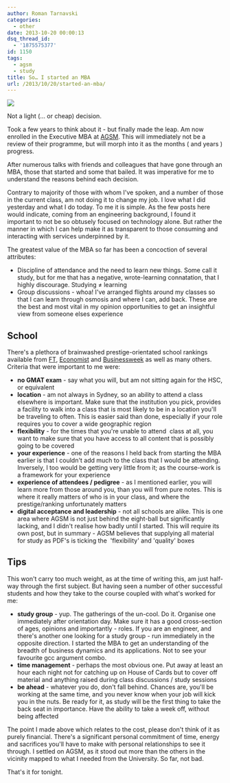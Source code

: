 ```yaml
---
author: Roman Tarnavski
categories:
  - other
date: 2013-10-20 00:00:13
dsq_thread_id:
  - '1875575377'
id: 1150
tags:
  - agsm
  - study
title: So… I started an MBA
url: /2013/10/20/started-an-mba/
---
```


![](/images/2013/10/Screen-Shot-2013-10-20-at-00.42.36-.png)

Not a light (… or cheap) decision.

Took a few years to think about it - but finally made the leap. Am now enrolled in the Executive MBA at [AGSM](http://www.asb.unsw.edu.au/futurestudents/postgraduate/agsmmba/mbaexecutive/Pages/default.aspx). This will immediately not be a review of their programme, but will morph into it as the months ( and years ) progress.

After numerous talks with friends and colleagues that have gone through an MBA, those that started and some that bailed. It was imperative for me to understand the reasons behind each decision.

Contrary to majority of those with whom I've spoken, and a number of those in the current class, am not doing it to change my job. I love what I did yesterday and what I do today. To me it is simple. As the few posts here would indicate, coming from an engineering background, I found it important to not be so obtusely focused on technology alone. But rather the manner in which I can help make it as transparent to those consuming and interacting with services underpinned by it.

The greatest value of the MBA so far has been a concoction of several attributes:

  * Discipline of attendance and the need to learn new things. Some call it study, but for me that has a negative, wrote-learning connatation, that I highly discourage. Studying ≠ learning
  * Group discussions - whoa! I've arranged flights around my classes so that I can learn through osmosis and where I can, add back. These are the best and most vital in my opinion opportunities to get an insightful view from someone elses experience

## School

There's a plethora of brainwashed prestige-orientated school rankings available from [FT](http://rankings.ft.com/businessschoolrankings/rankings), [Economist](http://www.economist.com/whichmba/full-time-mba-ranking) and [Businessweek](http://www.businessweek.com/bschools/rankings) as well as many others. Criteria that were important to me were:

  * **no GMAT exam** - say what you will, but am not sitting again for the HSC, or equivalent
  * **location** - am not always in Sydney, so an ability to attend a class elsewhere is important. Make sure that the institution you pick, provides a facility to walk into a class that is most likely to be in a location you'll be traveling to often. This is easier said than done, especially if your role requires you to cover a wide geographic region
  * **flexibility** - for the times that you're unable to attend  class at all, you want to make sure that you have access to all content that is possibly going to be covered
  * **your experience** - one of the reasons I held back from starting the MBA earlier is that I couldn't add much to the class that I would be attending. Inversely, I too would be getting very little from it; as the course-work is a framework for your experience
  * **experience of attendees / pedigree** - as I mentioned earlier, you will learn more from those around you, than you will from pure notes. This is where it really matters of who is in your class, and where the prestige/ranking unfortunately matters
  * **digital acceptance and leadership** - not all schools are alike. This is one area where AGSM is not just behind the eight-ball but significantly lacking, and I didn't realise how badly until I started. This will require its own post, but in summary - AGSM believes that supplying all material for study as PDF's is ticking the  'flexibility' and 'quality' boxes

## Tips

This won't carry too much weight, as at the time of writing this, am just half-way through the first subject. But having seen a number of other successful students and how they take to the course coupled with what's worked for me:

  * **study group** - yup. The gatherings of the un-cool. Do it. Organise one immediately after orientation day. Make sure it has a good cross-section of ages, opinions and importantly - roles. If you are an engineer, and there's another one looking for a study group - run immediately in the opposite direction. I started the MBA to get an understanding of the breadth of business dynamics and its applications. Not to see your favourite gcc argument combo.
  * **time management** - perhaps the most obvious one. Put away at least an hour each night not for catching up on House of Cards but to cover off material and anything raised during class discussions / study sessions
  * **be ahead** - whatever you do, don't fall behind. Chances are, you'll be working at the same time, and you never know when your job will kick you in the nuts. Be ready for it, as study will be the first thing to take the back seat in importance. Have the ability to take a week off, without being affected

The point I made above which relates to the cost, please don't think of it as purely financial. There's a significant personal commitment of time, energy and sacrifices you'll have to make with personal relationships to see it through. I settled on AGSM, as it stood out more than the others in the vicinity mapped to what I needed from the University. So far, not bad.

That's it for tonight.